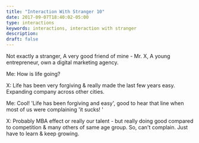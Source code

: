 ```yaml
---
title: "Interaction With Stranger 10"
date: 2017-09-07T18:40:02-05:00
type: interactions
keywords: interactions, interaction with stranger
description:
draft: false
---
```

[comment]: # (Interactions with strangers )


Not exactly a stranger, A very good friend of mine - Mr. X, A young entrepreneur, own a digital marketing agency.

Me: How is life going?

X: Life has been very forgiving & really made the last few years easy. Expanding company across other cities.

Me: Cool! 'Life has been forgiving and easy', good to hear that line when most of us were complaining 'it sucks! '

X: Probably MBA effect or really our talent - but really doing good compared to competition & many others of same age group. So, can't complain. Just have to learn & keep growing.
